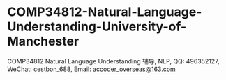 # COMP34812-Natural-Language-Understanding-University-of-Manchester
COMP34812 Natural Language Understanding 辅导, NLP, QQ: 496352127, WeChat: cestbon_688, Email: accoder_overseas@163.com
